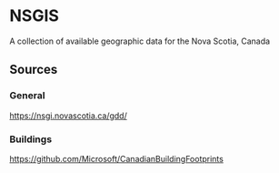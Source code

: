# NSGIS
A collection of available geographic data for the Nova Scotia, Canada

## Sources

### General 
https://nsgi.novascotia.ca/gdd/

### Buildings
https://github.com/Microsoft/CanadianBuildingFootprints

